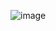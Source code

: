 ![image](https://user-images.githubusercontent.com/86799265/184112696-404b3b0c-4315-40fd-a8ad-12312e017367.png)
